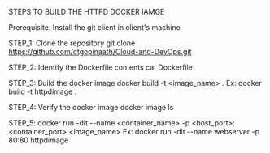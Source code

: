STEPS TO BUILD THE HTTPD DOCKER IAMGE

Prerequisite:
    Install the git client in client's machine
    
    
STEP_1: Clone the repository
    git clone https://github.com/ctgopinaath/Cloud-and-DevOps.git

STEP_2: Identify the Dockerfile contents
    cat Dockerfile

STEP_3: Build the docker image
    docker build -t <image_name> .
    Ex: docker build -t httpdimage .

STEP_4: Verify the docker image
    docker image ls
 
STEP_5:
    docker run -dit --name <container_name> -p <host_port>:<container_port> <image_name>
    Ex: docker run -dit --name webserver -p 80:80 httpdimage
